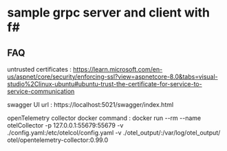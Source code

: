 # sample grpc server and client with f#

## FAQ

untrusted certificates
: https://learn.microsoft.com/en-us/aspnet/core/security/enforcing-ssl?view=aspnetcore-8.0&tabs=visual-studio%2Clinux-ubuntu#ubuntu-trust-the-certificate-for-service-to-service-communication

swagger UI url
: https://localhost:5021/swagger/index.html

openTelemetry collector docker command
: docker run --rm --name otelCollector -p 127.0.0.1:55679:55679 -v ./config.yaml:/etc/otelcol/config.yaml -v ./otel_output/:/var/log/otel_output/ otel/opentelemetry-collector:0.99.0
